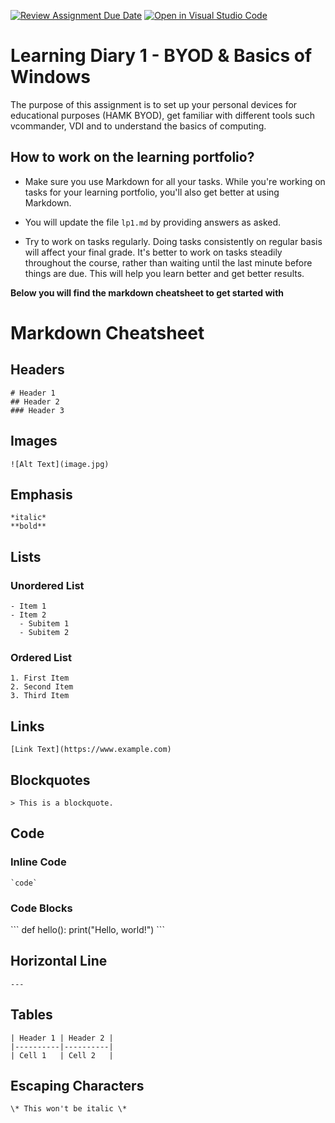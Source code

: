 [![Review Assignment Due Date](https://classroom.github.com/assets/deadline-readme-button-24ddc0f5d75046c5622901739e7c5dd533143b0c8e959d652212380cedb1ea36.svg)](https://classroom.github.com/a/Zqvss3g0)
[![Open in Visual Studio Code](https://classroom.github.com/assets/open-in-vscode-718a45dd9cf7e7f842a935f5ebbe5719a5e09af4491e668f4dbf3b35d5cca122.svg)](https://classroom.github.com/online_ide?assignment_repo_id=11622409&assignment_repo_type=AssignmentRepo)
# Learning Diary 1 - BYOD & Basics of Windows

The purpose of this assignment is to set up your personal devices for educational purposes (HAMK BYOD), get familiar with different tools such vcommander, VDI and to understand the basics of computing.

## How to work on the learning portfolio? 

- Make sure you use Markdown for all your tasks. While you're working on tasks for your learning portfolio, you'll also get better at using Markdown.

- You will update the file ```lp1.md``` by providing answers as asked. 

- Try to work on tasks regularly. Doing tasks consistently on regular basis will affect your final grade. It's better to work on tasks steadily throughout the course, rather than waiting until the last minute before things are due. This will help you learn better and get better results.
 

**Below you will find the markdown cheatsheet to get started with**


# Markdown Cheatsheet

## Headers
```
# Header 1
## Header 2
### Header 3
```
## Images
```
![Alt Text](image.jpg) 
```
## Emphasis
```
*italic*
**bold**
```
## Lists

### Unordered List
```
- Item 1
- Item 2
  - Subitem 1
  - Subitem 2
```
### Ordered List
```
1. First Item
2. Second Item
3. Third Item
```
## Links
```
[Link Text](https://www.example.com)
```

## Blockquotes
```
> This is a blockquote.
```
## Code

### Inline Code
```
`code` 
```
### Code Blocks

\```
def hello():
    print("Hello, world!")
\```

## Horizontal Line
```
---
```
## Tables
```
| Header 1 | Header 2 |
|----------|----------|
| Cell 1   | Cell 2   |
```
## Escaping Characters
```
\* This won't be italic \*
```
